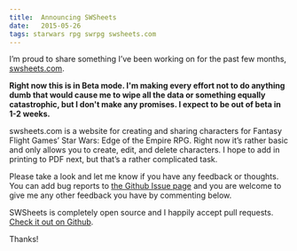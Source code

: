 ```yaml
---
title:  Announcing SWSheets
date:   2015-05-26
tags: starwars rpg swrpg swsheets.com
---
```


I’m proud to share something I’ve been working on for the past few months, [swsheets.com](http://swsheets.com).

**Right now this is in Beta mode. I'm making every effort not to do anything dumb that would cause me to wipe all the data or something equally catastrophic, but I don't make any promises. I expect to be out of beta in 1-2 weeks.**

swsheets.com is a website for creating and sharing characters for Fantasy Flight Games’ Star Wars: Edge of the Empire RPG. Right now it’s rather basic and only allows you to create, edit, and delete characters. I hope to add in printing to PDF next, but that’s a rather complicated task.

Please take a look and let me know if you have any feedback or thoughts. You can add bug reports to [the Github Issue page](https://github.com/citizenparker/swsheets/issues) and you are welcome to give me any other feedback you have by commenting below.

SWSheets is completely open source and I happily accept pull requests. [Check it out on Github](https://github.com/citizenparker/swsheets).

Thanks!